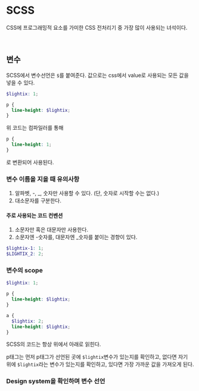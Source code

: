# SCSS
CSS에 프로그래밍적 요소를 가미한 CSS 전처리기 중 가장 많이 사용되는 녀석이다.

<br />

## 변수
SCSS에서 변수선언은 `$`를 붙여준다. 값으로는 css에서 value로 사용되는 모든 값을 넣을 수 있다.
```scss
$lightix: 1;

p {
  line-height: $lightix;
}
```
위 코드는 컴파일러를 통해
```css
p {
  line-height: 1;
}
```
로 변환되어 사용된다.


### 변수 이름을 지을 때 유의사항
1. 알파벳, -, _, 숫자만 사용할 수 있다. (단, 숫자로 시작할 수는 없다.)
2. 대소문자를 구분한다.

#### 주로 사용되는 코드 컨벤션
1. 소문자만 혹은 대문자만 사용한다.
2. 소문자엔 -숫자를, 대문자엔 _숫자를 붙이는 경향이 있다.

```scss
$lightix-1: 1;
$LIGHTIX_2: 2;
```

### 변수의 scope
```scss
$lightix: 1;

p {
  line-height: $lightix;
}

a {
  $lightix: 2;
  line-height: $lightix;
}
```
SCSS의 코드는 항상 위에서 아래로 읽힌다. 

p태그는 먼저 p태그가 선언된 곳에 `$lightix`변수가 있는지를 확인하고, 없다면 자기 위에 `$lightix`라는 변수가 있는지를 확인하고, 있다면 가장 가까운 값을 가져오게 된다. 

### Design system을 확인하며 변수 선언

